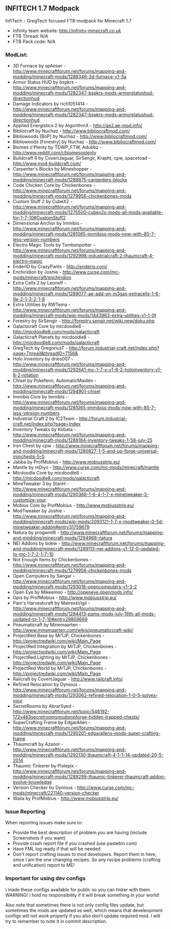 ## INFITECH 1.7 Modpack

InfiTech - GregTech focused FTB modpack for Minecraft 1.7


* Infinity team website: http://infinity-minecraft.co.uk
* FTB Thread: N/A
* FTB Pack code: N/A

### ModList:
* 3D Furnace by spAnser - http://www.minecraftforum.net/forums/mapping-and-modding/minecraft-mods/1288346-3d-furnace-v1-3a
* Armor Status HUD by bspkrs - http://www.minecraftforum.net/forums/mapping-and-modding/minecraft-mods/1282347-bspkrs-mods-armorstatushud-directionhud
* Damage Indicators by rich1051414 - http://www.minecraftforum.net/forums/mapping-and-modding/minecraft-mods/1282347-bspkrs-mods-armorstatushud-directionhud
* Applied Energistics 2 by AlgorithmX - http://ae2.ae-mod.info/
* Bibliocraft by Nuchaz - http://www.bibliocraftmod.com/
* Bibliowoods [BoP] by Nuchaz - http://www.bibliocraftmod.com/
* Bibliowoods [Forestry] by Nuchaz - http://www.bibliocraftmod.com/
* Biomes o'Plenty by TDWP_FTW, Adubbz - http://www.reddit.com/r/biomesoplenty
* Buildcraft 6 by CovertJaguar, SirSengir, Krapht, cpw, spacetoad - http://www.mod-buildcraft.com/
* Carpenter's Blocks by Mineshopper - http://www.minecraftforum.net/forums/mapping-and-modding/minecraft-mods/1288875-carpenters-blocks
* Code Chicken Core by Chickenbones - http://www.minecraftforum.net/forums/mapping-and-modding/minecraft-mods/1279956-chickenbones-mods
* Custom Stuff 2 by CubeX2 - http://www.minecraftforum.net/forums/mapping-and-modding/minecraft-mods/1275500-cubex2s-mods-all-mods-available-for-1-7-10#CustomStuff2
* Dimensional Anchor by Immibis - http://www.minecraftforum.net/forums/mapping-and-modding/minecraft-mods/1281065-immibiss-mods-now-with-85-7-less-version-numbers
* Electro Magic Tools by Tombenpotter - http://www.minecraftforum.net/forums/mapping-and-modding/minecraft-mods/1292998-industrialcraft-2-thaumcraft-4-electro-magic
* EnderIO by CrazyPants - http://enderio.com/
* Enchiridion by Joshie - http://www.curse.com/mc-mods/minecraft/enchiridion
* Extra Cells 2 by Leonelf - http://www.minecraftforum.net/forums/mapping-and-modding/minecraft-mods/1289077-ae-add-on-m3gas-extracells-1-6-9e-2-1-3-2-1-8
* Extra Utilities by RWTema - http://www.minecraftforum.net/forums/mapping-and-modding/minecraft-mods/wip-mods/1443963-extra-utilities-v1-1-0f
* Forestry by SirSengir - http://forestry.sengir.net/wiki.new/doku.php
* Galacticraft Core by micdoodle8 - http://micdoodle8.com/mods/galacticraft
* Galacticraft Planets by micdoodle8 - http://micdoodle8.com/mods/galacticraft
* GregTech by GregoriusT - http://forum.industrial-craft.net/index.php?page=Thread&threadID=7156&
* Holo Inventory by dries007 - http://www.minecraftforum.net/forums/mapping-and-modding/minecraft-mods/1292641-mc-1-7-x-v1-8-2-holoinventory-v1-8-2-rotation
* Chisel by Pokefenn, AutomaticMaiden - http://www.minecraftforum.net/forums/mapping-and-modding/minecraft-mods/1294901-chisel
* Immibis Core by Immibis - http://www.minecraftforum.net/forums/mapping-and-modding/minecraft-mods/1281065-immibiss-mods-now-with-85-7-less-version-numbers
* Industrial Craft 2 by IC2Team - http://forum.industrial-craft.net/index.php?page=Index
* Inventory Tweaks by Kobata - http://www.minecraftforum.net/forums/mapping-and-modding/minecraft-mods/1288184-inventory-tweaks-1-58-july-25
* Iron Chest by cpw - http://www.minecraftforum.net/forums/mapping-and-modding/minecraft-mods/1280827-1-5-and-up-forge-universal-ironchests-5-0
* Jabba by ProfMobius - http://www.mobiusstrip.eu/
* Mantle by mDiyo - http://www.curse.com/mc-mods/minecraft/mantle
* Micdoodle Core by micdoodle8 - http://micdoodle8.com/mods/galacticraft
* MineTweaker 3 by StanH - http://www.minecraftforum.net/forums/mapping-and-modding/minecraft-mods/1290366-1-6-4-1-7-x-minetweaker-3-customize-your
* Mobius Core by ProfMobius - http://www.mobiusstrip.eu/
* ModTweaker by Joshie - http://www.minecraftforum.net/forums/mapping-and-modding/minecraft-mods/wip-mods/2093121-1-7-x-modtweaker-0-5d-minetweaker-addon#entry31759679
* Natura by progwml6 - http://www.minecraftforum.net/forums/mapping-and-modding/minecraft-mods/1294968-natura
* NEI Addons by bdew - http://www.minecraftforum.net/forums/mapping-and-modding/minecraft-mods/1289113-nei-addons-v1-12-0-updated-to-mc-1-7-2-1-7-10
* Not Enough Items by Chickenbones - http://www.minecraftforum.net/forums/mapping-and-modding/minecraft-mods/1279956-chickenbones-mods
* Open Computers by Sangar - http://www.minecraftforum.net/forums/mapping-and-modding/minecraft-mods/1293018-opencomputers-v1-3-2
* Open Eye by Mikeemoo - http://openeye.openmods.info/
* Opis by ProfMobius - http://www.mobiusstrip.eu/
* Pam's Harvestcraft by MatrexsVigil - http://www.minecraftforum.net/forums/mapping-and-modding/minecraft-mods/1294413-pams-mods-july-16th-all-mods-updated-to-1-7-10#entry29809669
* Pneumaticraft by Minemaarten - http://www.minemaarten.com/wikis/pneumaticcraft-wiki/
* ProjectRed Base by MrTJP, Chickenbones - http://projectredwiki.com/wiki/Main_Page
* ProjectRed Integration by MrTJP, Chickenbones - http://projectredwiki.com/wiki/Main_Page
* ProjectRed Lighting by MrTJP, Chickenbones - http://projectredwiki.com/wiki/Main_Page
* ProjectRed World by MrTJP, Chickenbones - http://projectredwiki.com/wiki/Main_Page
* Railcraft by CovertJaguar - http://www.railcraft.info/
* Refined Relocation by Dynious - http://www.minecraftforum.net/forums/mapping-and-modding/minecraft-mods/1293062-refined-relocation-1-0-5-solves-your
* SecretRooms by AbrarSyed - http://www.minecraftforum.net/topic/546192-172v463secretroomsmodsmpforge-hidden-trapped-chests/
* SuperCrafting Frame by EdgarAllen - http://www.minecraftforum.net/forums/mapping-and-modding/minecraft-mods/1290201-edgarallens-mods-super-crafting-frame
* Thaumcraft by Azanor - http://www.minecraftforum.net/forums/mapping-and-modding/minecraft-mods/1292130-thaumcraft-4-1-1-14-updated-20-5-2014
* Thaumic Tinkerer by Pixlepix - http://www.minecraftforum.net/forums/mapping-and-modding/minecraft-mods/1289299-thaumic-tinkerer-thaumcraft-addon-evolve-knowledge
* Version Checker by Dynious - http://www.curse.com/mc-mods/minecraft/221140-version-checker
* Waila by ProfMobius - http://www.mobiusstrip.eu/


### Issue Reporting
When reporting issues make sure to:
* Provide the best description of problem you are having (include Screenshots if you want)
* Provide crash report file if you crashed (use pastebin.com)
* Have FML log ready if that will be needed
* Don't report crafting issues to mod developers. Report them in here, since I am the one changing recipes. So any recipe problems (crafting and unification) report to ME!

### Important for using dev configs
I made these configs available for public so you can tinker with them. WARNING! I hold no responsibility if it will break something in your world!

Also note that sometimes there is not only config files update, but sometimes the mods are updated as well, which means that develeopment configs will not work properly if you also don't update required mod. I will try to remember to note it in commit description.
